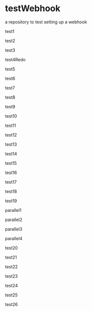 # testWebhook
a repository to test setting up a webhook

test1

test2

test3

test4Redo

test5

test6

test7

test8

test9

test10

test11

test12

test13

test14

test15

test16

test17

test18

test19

parallel1

parallel2

parallel3

parallel4

test20

test21

test22

test23

test24

test25

test26
